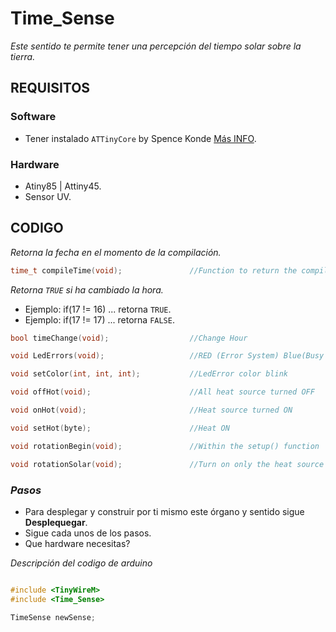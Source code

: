 # Time_Sense

_Este sentido te permite tener una percepción del tiempo solar sobre la tierra._

## REQUISITOS

### Software
* Tener instalado `ATTinyCore` by Spence Konde [Más INFO](https://github.com/SpenceKonde/ATTinyCore).

### Hardware
* Atiny85 | Attiny45.
* Sensor UV.

## CODIGO

_Retorna la fecha en el momento de la compilación._
``` c++
time_t compileTime(void);				//Function to return the compile date and time as a time_t value
```
_Retorna ```TRUE``` si ha cambiado la hora._ 
* Ejemplo: if(17 != 16) ... retorna `TRUE`.
* Ejemplo: if(17 != 17) ... retorna `FALSE`.
``` c++
bool timeChange(void);					//Change Hour
```

``` c++
void LedErrors(void);					//RED (Error System) Blue(Busy System) Green(System is Work)
```
``` c++
void setColor(int, int, int);			//LedError color blink
```

``` c++
void offHot(void);						//All heat source turned OFF
```

``` c++
void onHot(void);						//Heat source turned ON
```

``` c++
void setHot(byte);						//Heat ON
```

``` c++
void rotationBegin(void);				//Within the setup() function 
```

``` c++
void rotationSolar(void);				//Turn on only the heat source associated with the rotation of the sun.
 ```


### *Pasos*
* Para desplegar y construir por ti mismo este órgano y sentido sigue **Desplequegar**.
* Sigue cada unos de los pasos.
* Que hardware necesitas?

_Descripción del codigo de arduino_

``` c++

#include <TinyWireM>
#include <Time_Sense>

TimeSense newSense;

```
